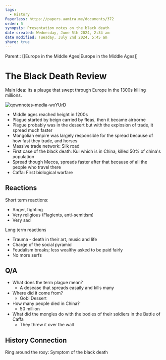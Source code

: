 ```yaml
---
tags:
  - History
Paperless: https://papers.aamira.me/documents/372
order: 5
synopsis: Presentation notes on the black death
date created: Wednesday, June 5th 2024, 2:34 am
date modified: Tuesday, July 2nd 2024, 5:45 am
share: true
---
```


Parent:: [[Europe in the Middle Ages|Europe in the Middle Ages]]

# The Black Death Review

Main idea: Its a plauge that swept through Europe in the 1300s killing millions.

![qownnotes-media-wxYUrD](qownnotes-media-wxYUrD.png)

- Middle ages reached height in 1200s
- Plague started by beign carried by fleas, then it became airborne
- Plague probably was in the dessert but with the explosion of trade, it spread much faster
- Mongolian empire was largely responsible for the spread because of how fast they trade, and horses
- Massive trade network: Silk road
- First case of the black death: Kul which is in China, killed 50% of china's population
- Spread though Mecca, spreads faster after that because of all the people who travel there
- Caffa: First biological warfare

## Reactions

Short term reactions:

- Anger, fighting
- Very religious (Flagients, anti-semitism)
- Very sad

Long term reactions

- Trauma - death in their art, music and life
- Charge of the social pyramid
- Feudalism breaks; less wealthy asked to be paid fairly
- No more serfs

## Q/A

- What does the term plague mean?
  - A desease that spreads easaily and kills many
- Where did it come from?
  - Gobi Dessert
- How many people died in China?
  - 50 million
- What did the mongles do with the bodies of their soldiers in the Battle of Caffa
  - They threw it over the wall

## History Connection

Ring around the rosy: Symptom of the black death
